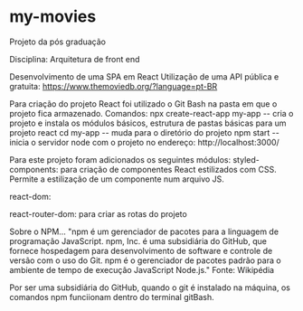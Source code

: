 # my-movies

Projeto da pós graduação

Disciplina: Arquitetura de front end

Desenvolvimento de uma SPA em React
Utilização de uma API pública e gratuita: https://www.themoviedb.org/?language=pt-BR

Para criação do projeto React foi utilizado o Git Bash na pasta em que o projeto fica armazenado.
Comandos:
npx create-react-app my-app -- cria o projeto e instala os módulos básicos, estrutura de pastas básicas para um projeto react
cd my-app -- muda para o diretório do projeto
npm start -- inicia o servidor node com o projeto no endereço: http://localhost:3000/

Para este projeto foram adicionados os seguintes módulos:
styled-components: para criação de componentes React estilizados com CSS. Permite a estilização de um componente num arquivo JS.

react-dom: 

react-router-dom: para criar as rotas do projeto

Sobre o NPM...
"npm é um gerenciador de pacotes para a linguagem de programação JavaScript. npm, Inc. é uma subsidiária do GitHub, que fornece hospedagem para desenvolvimento de software e controle de versão com o uso do Git. npm é o gerenciador de pacotes padrão para o ambiente de tempo de execução JavaScript Node.js." Fonte: Wikipédia

Por ser uma subsidiária do GitHub, quando o git é instalado na máquina, os comandos npm funciionam dentro do terminal gitBash.